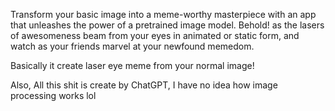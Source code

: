 Transform your basic image into a meme-worthy masterpiece with an app that unleashes the power of a pretrained image model. 
Behold! as the lasers of awesomeness beam from your eyes in animated or static form, and watch as your friends marvel at your newfound memedom.

Basically it create laser eye meme from your normal image!

Also, All this shit is create by ChatGPT, I have no idea how image processing works lol
